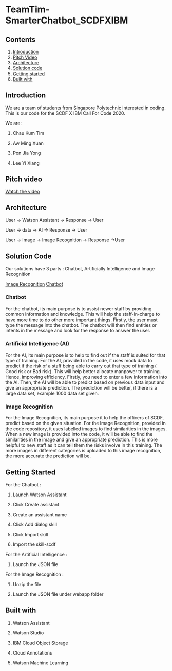 # TeamTim-SmarterChatbot_SCDFXIBM

## Contents

1. [Introduction](#introduction)
1. [Pitch Video](#pitch-video)
1. [Architecture](#architecture)
1. [Solution code](#solution-code)
1. [Getting started](#getting-started)
1. [Built with](#built-with)

## Introduction

We are a team of students from Singapore Polytechnic interested in coding. This is our code for the SCDF X IBM Call For Code 2020.

We are:

1) Chau Kum Tim 

2) Aw Ming Xuan

3) Pon Jia Yong

4) Lee Yi Xiang

## Pitch video

[Watch the video](https://youtu.be/wuky8PheTVs)

## Architecture

User -> Watson Assistant  -> Response -> User

User -> data -> AI -> Response -> User

User -> Image -> Image Recognition -> Response ->User

## Solution Code
Our solutions have 3 parts : Chatbot, Artificially Intelligence and Image Recognition


[Image Recognition](https://github.com/TeamxTim/TeamTim-SmarterChatbot_SCDFXIBM/blob/master/model.zip)
[Chatbot](https://github.com/TeamxTim/TeamTim-SmarterChatbot_SCDFXIBM/blob/master/skill-SCDF.json)

### Chatbot

For the chatbot, its main purpose is to assist newer staff by providing common information and knowledge. This will help the staff-in-charge to have more time to do other more important things. Firstly, the user must type the message into the chatbot. The chatbot will then find entities or intents in the message and look for the response to answer the user.

### Artificial Intelligence (AI)

For the AI, its main purpose is to help to find out if the staff is suited for that type of training. For the AI, provided in the code, it uses mock data to predict if the risk of a staff being able to carry out that type of training ( Good risk or Bad risk). This will help better allocate manpower to training. Hence, improving efficiency. Firstly, you need to enter a few information into the AI. Then, the AI will be able to predict based on previous data input and give an appropriate prediction. The prediction will be better, if there is a large data set, example 1000 data set given.

### Image Recognition

For the Image Recognition, its main purpose it to help the officers of SCDF, predict based on the given situation. For the Image Recognition, provided in the code repository, it uses labelled images to find similarities in the images. When a new image is provided into the code, it will be able to find the similarities in the image and give an appropriate prediction. This is more helpful to new staff as it can tell them the risks involve in this training. The more images in different categories is uploaded to this image recognition, the more accurate the prediction will be.

## Getting Started

For the Chatbot :

1) Launch Watson Assistant

2) Click Create assistant

3) Create an assistant name

4) Click Add dialog skill

5) Click Import skill                      	

6) Import the skill-scdf
 
For the Artificial Intelligence : 

1. Launch the JSON file
 
For the Image Recognition :
1) Unzip the file

2) Launch the JSON file under webapp folder

## Built with

1) Watson Assistant

2) Watson Studio

3) IBM Cloud Object Storage

4) Cloud Annotations

5) Watson Machine Learning
